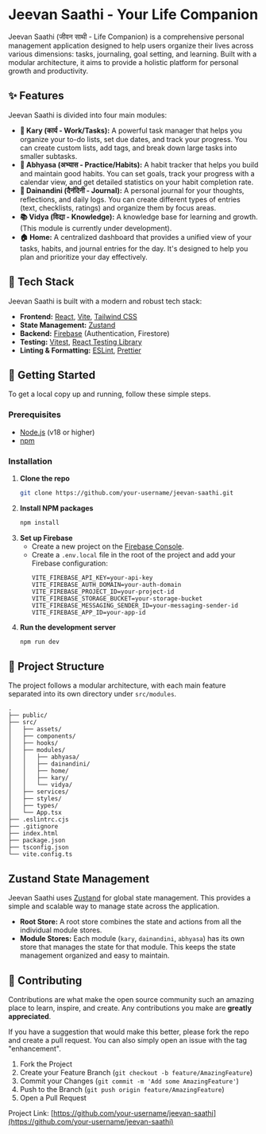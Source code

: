 # Jeevan Saathi - Your Life Companion
 <!-- Replace with a real screenshot -->

Jeevan Saathi (जीवन साथी - Life Companion) is a comprehensive personal management application designed to help users organize their lives across various dimensions: tasks, journaling, goal setting, and learning. Built with a modular architecture, it aims to provide a holistic platform for personal growth and productivity.


## ✨ Features

Jeevan Saathi is divided into four main modules:

*   **📝 Kary (कार्य - Work/Tasks):** A powerful task manager that helps you organize your to-do lists, set due dates, and track your progress. You can create custom lists, add tags, and break down large tasks into smaller subtasks.
*   **🎯 Abhyasa (अभ्यास - Practice/Habits):** A habit tracker that helps you build and maintain good habits. You can set goals, track your progress with a calendar view, and get detailed statistics on your habit completion rate.
*   **📔 Dainandini (दैनंदिनी - Journal):** A personal journal for your thoughts, reflections, and daily logs. You can create different types of entries (text, checklists, ratings) and organize them by focus areas.
*   **📚 Vidya (विद्या - Knowledge):** A knowledge base for learning and growth. (This module is currently under development).
*   **🏠 Home:** A centralized dashboard that provides a unified view of your tasks, habits, and journal entries for the day. It's designed to help you plan and prioritize your day effectively.

## 🚀 Tech Stack

Jeevan Saathi is built with a modern and robust tech stack:

*   **Frontend:** [React](https://reactjs.org/), [Vite](https://vitejs.dev/), [Tailwind CSS](https://tailwindcss.com/)
*   **State Management:** [Zustand](https://github.com/pmndrs/zustand)
*   **Backend:** [Firebase](https://firebase.google.com/) (Authentication, Firestore)
*   **Testing:** [Vitest](https://vitest.dev/), [React Testing Library](https://testing-library.com/)
*   **Linting & Formatting:** [ESLint](https://eslint.org/), [Prettier](https://prettier.io/)

## 🏁 Getting Started

To get a local copy up and running, follow these simple steps.

### Prerequisites

*   [Node.js](https://nodejs.org/en/) (v18 or higher)
*   [npm](https://www.npmjs.com/)

### Installation

1.  **Clone the repo**
    ```sh
    git clone https://github.com/your-username/jeevan-saathi.git
    ```
2.  **Install NPM packages**
    ```sh
    npm install
    ```
3.  **Set up Firebase**
    *   Create a new project on the [Firebase Console](https://console.firebase.google.com/).
    *   Create a `.env.local` file in the root of the project and add your Firebase configuration:
        ```
        VITE_FIREBASE_API_KEY=your-api-key
        VITE_FIREBASE_AUTH_DOMAIN=your-auth-domain
        VITE_FIREBASE_PROJECT_ID=your-project-id
        VITE_FIREBASE_STORAGE_BUCKET=your-storage-bucket
        VITE_FIREBASE_MESSAGING_SENDER_ID=your-messaging-sender-id
        VITE_FIREBASE_APP_ID=your-app-id
        ```
4.  **Run the development server**
    ```sh
    npm run dev
    ```

## 📂 Project Structure

The project follows a modular architecture, with each main feature separated into its own directory under `src/modules`.

```
.
├── public/
├── src/
│   ├── assets/
│   ├── components/
│   ├── hooks/
│   ├── modules/
│   │   ├── abhyasa/
│   │   ├── dainandini/
│   │   ├── home/
│   │   ├── kary/
│   │   └── vidya/
│   ├── services/
│   ├── styles/
│   ├── types/
│   └── App.tsx
├── .eslintrc.cjs
├── .gitignore
├── index.html
├── package.json
├── tsconfig.json
└── vite.config.ts
```

## Zustand State Management

Jeevan Saathi uses [Zustand](https://github.com/pmndrs/zustand) for global state management. This provides a simple and scalable way to manage state across the application.

*   **Root Store:** A root store combines the state and actions from all the individual module stores.
*   **Module Stores:** Each module (`kary`, `dainandini`, `abhyasa`) has its own store that manages the state for that module. This keeps the state management organized and easy to maintain.

## 🤝 Contributing

Contributions are what make the open source community such an amazing place to learn, inspire, and create. Any contributions you make are **greatly appreciated**.

If you have a suggestion that would make this better, please fork the repo and create a pull request. You can also simply open an issue with the tag "enhancement".

1.  Fork the Project
2.  Create your Feature Branch (`git checkout -b feature/AmazingFeature`)
3.  Commit your Changes (`git commit -m 'Add some AmazingFeature'`)
4.  Push to the Branch (`git push origin feature/AmazingFeature`)
5.  Open a Pull Request



Project Link: [https://github.com/your-username/jeevan-saathi](https://github.com/your-username/jeevan-saathi)